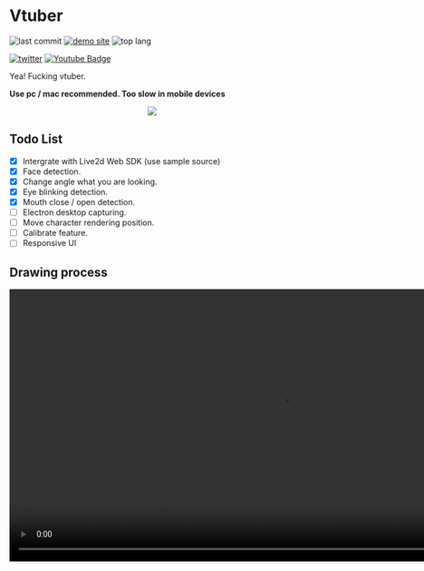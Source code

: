 # Vtuber

![last commit](https://img.shields.io/github/last-commit/stories2/Vtuber?style=flat-square)
[![demo site](https://img.shields.io/website?label=Demo%20website&style=flat-square&url=https%3A%2F%2Fhazimenya.gapmoe.net%2FDemo)](https://hazimenya.gapmoe.net/Demo/)
![top lang](https://img.shields.io/github/languages/top/stories2/Vtuber?style=flat-square)

[![twitter](https://img.shields.io/twitter/url?style=social&url=https%3A%2F%2Ftwitter.com%2Fhazime_nya)](https://twitter.com/hazime_nya)
[![Youtube Badge](https://img.shields.io/badge/Youtube-ff0000?style=flat-square&logo=youtube&link=https://www.youtube.com/channel/UC-7E61IdYVFvgGHdr-EKEbQ)](https://www.youtube.com/channel/UC-7E61IdYVFvgGHdr-EKEbQ)

Yea! Fucking vtuber.


<strong> Use pc / mac recommended. Too slow in mobile devices </strong>

<div align="center">
  <img src="https://user-images.githubusercontent.com/16532326/126064685-a4638861-273f-4bbb-aa8c-8d07bacc7884.gif"/>
</div>

## Todo List

- [x] Intergrate with Live2d Web SDK (use sample source)
- [x] Face detection.
- [x] Change angle what you are looking.
- [x] Eye blinking detection.
- [x] Mouth close / open detection.
- [ ] Electron desktop capturing.
- [ ] Move character rendering position.
- [ ] Calibrate feature.
- [ ] Responsive UI

## Drawing process
<div align="center">
  
  <video src="https://user-images.githubusercontent.com/16532326/125163806-d9948f00-e1c9-11eb-8a25-132106ee93af.mp4" width="960" alt="drawing" mute="mute" autoplay="autoplay"/>
</div>

